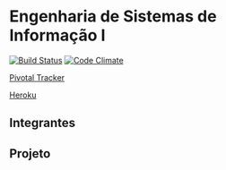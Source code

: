 # Engenharia de Sistemas de Informação I

[![Build Status](https://travis-ci.org/stutumi/esi.svg?branch=master)](https://travis-ci.org/stutumi/esi?branch=master)
[![Code Climate](https://codeclimate.com/github/stutumi/esi/badges/gpa.svg)](https://codeclimate.com/github/stutumi/esi)


[Pivotal Tracker](https://www.pivotaltracker.com/n/projects/1859733)

[Heroku](https://enigmatic-oasis-82027.herokuapp.com/)

## Integrantes


## Projeto

